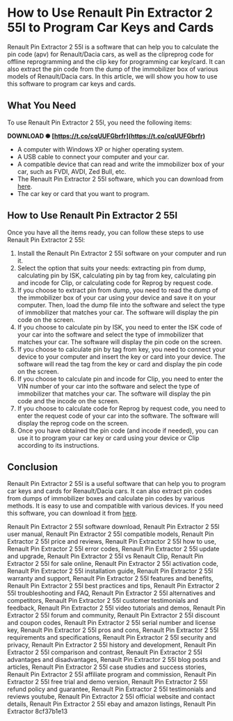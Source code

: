 # How to Use Renault Pin Extractor 2 55l to Program Car Keys and Cards
 
Renault Pin Extractor 2 55l is a software that can help you to calculate the pin code (apv) for Renault/Dacia cars, as well as the clipreprog code for offline reprogramming and the clip key for programming car key/card. It can also extract the pin code from the dump of the immobilizer box of various models of Renault/Dacia cars. In this article, we will show you how to use this software to program car keys and cards.
 
## What You Need
 
To use Renault Pin Extractor 2 55l, you need the following items:
 
**DOWNLOAD ✺ [https://t.co/cqUUFGbrfr](https://t.co/cqUUFGbrfr)**


 
- A computer with Windows XP or higher operating system.
- A USB cable to connect your computer and your car.
- A compatible device that can read and write the immobilizer box of your car, such as FVDI, AVDI, Zed Bull, etc.
- The Renault Pin Extractor 2 55l software, which you can download from [here](https://obd2.one/product/renault-pin-extractor-2/).
- The car key or card that you want to program.

## How to Use Renault Pin Extractor 2 55l
 
Once you have all the items ready, you can follow these steps to use Renault Pin Extractor 2 55l:

1. Install the Renault Pin Extractor 2 55l software on your computer and run it.
2. Select the option that suits your needs: extracting pin from dump, calculating pin by ISK, calculating pin by tag from key, calculating pin and incode for Clip, or calculating code for Reprog by request code.
3. If you choose to extract pin from dump, you need to read the dump of the immobilizer box of your car using your device and save it on your computer. Then, load the dump file into the software and select the type of immobilizer that matches your car. The software will display the pin code on the screen.
4. If you choose to calculate pin by ISK, you need to enter the ISK code of your car into the software and select the type of immobilizer that matches your car. The software will display the pin code on the screen.
5. If you choose to calculate pin by tag from key, you need to connect your device to your computer and insert the key or card into your device. The software will read the tag from the key or card and display the pin code on the screen.
6. If you choose to calculate pin and incode for Clip, you need to enter the VIN number of your car into the software and select the type of immobilizer that matches your car. The software will display the pin code and the incode on the screen.
7. If you choose to calculate code for Reprog by request code, you need to enter the request code of your car into the software. The software will display the reprog code on the screen.
8. Once you have obtained the pin code (and incode if needed), you can use it to program your car key or card using your device or Clip according to its instructions.

## Conclusion
 
Renault Pin Extractor 2 55l is a useful software that can help you to program car keys and cards for Renault/Dacia cars. It can also extract pin codes from dumps of immobilizer boxes and calculate pin codes by various methods. It is easy to use and compatible with various devices. If you need this software, you can download it from [here](https://obd2.one/product/renault-pin-extractor-2/).
 
Renault Pin Extractor 2 55l software download,  Renault Pin Extractor 2 55l user manual,  Renault Pin Extractor 2 55l compatible models,  Renault Pin Extractor 2 55l price and reviews,  Renault Pin Extractor 2 55l how to use,  Renault Pin Extractor 2 55l error codes,  Renault Pin Extractor 2 55l update and upgrade,  Renault Pin Extractor 2 55l vs Renault Clip,  Renault Pin Extractor 2 55l for sale online,  Renault Pin Extractor 2 55l activation code,  Renault Pin Extractor 2 55l installation guide,  Renault Pin Extractor 2 55l warranty and support,  Renault Pin Extractor 2 55l features and benefits,  Renault Pin Extractor 2 55l best practices and tips,  Renault Pin Extractor 2 55l troubleshooting and FAQ,  Renault Pin Extractor 2 55l alternatives and competitors,  Renault Pin Extractor 2 55l customer testimonials and feedback,  Renault Pin Extractor 2 55l video tutorials and demos,  Renault Pin Extractor 2 55l forum and community,  Renault Pin Extractor 2 55l discount and coupon codes,  Renault Pin Extractor 2 55l serial number and license key,  Renault Pin Extractor 2 55l pros and cons,  Renault Pin Extractor 2 55l requirements and specifications,  Renault Pin Extractor 2 55l security and privacy,  Renault Pin Extractor 2 55l history and development,  Renault Pin Extractor 2 55l comparison and contrast,  Renault Pin Extractor 2 55l advantages and disadvantages,  Renault Pin Extractor 2 55l blog posts and articles,  Renault Pin Extractor 2 55l case studies and success stories,  Renault Pin Extractor 2 55l affiliate program and commission,  Renault Pin Extractor 2 55l free trial and demo version,  Renault Pin Extractor 2 55l refund policy and guarantee,  Renault Pin Extractor 2 55l testimonials and reviews youtube,  Renault Pin Extractor 2 55l official website and contact details,  Renault Pin Extractor 2 55l ebay and amazon listings,  Renault Pin Extractor
 8cf37b1e13
 
